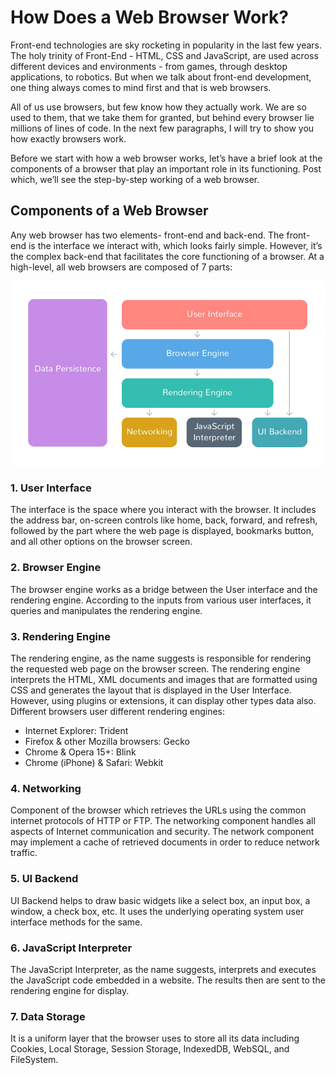 # How Does a Web Browser Work?

Front-end technologies are sky rocketing in popularity in the last few years. The holy trinity of Front-End - HTML, CSS and JavaScript, are used across different devices and environments - from games, through desktop applications, to robotics. But when we talk about front-end development, one thing always comes to mind first and that is web browsers.

All of us use browsers, but few know how they actually work. We are so used to them, that we take them for granted, but behind every browser lie millions of lines of code. In the next few paragraphs, I will try to show you how exactly browsers work.

Before we start with how a web browser works, let’s have a brief look at the components of a browser that play an important role in its functioning. Post which, we’ll see the step-by-step working of a web browser.

## Components of a Web Browser

Any web browser has two elements- front-end and back-end. The front-end is the interface we interact with, which looks fairly simple. However, it’s the complex back-end that facilitates the core functioning of a browser. At a high-level, all web browsers are composed of 7 parts:

![This is an image](https://github.com/pesto-students/p3-pratik-sumithalder/blob/week1/Week-1/assets/Browser-Working.png)

### 1. User Interface

The interface is the space where you interact with the browser. It includes the address bar, on-screen controls like home, back, forward, and refresh, followed by the part where the web page is displayed, bookmarks button, and all other options on the browser screen.

### 2. Browser Engine

The browser engine works as a bridge between the User interface and the rendering engine. According to the inputs from various user interfaces, it queries and manipulates the rendering engine.

### 3. Rendering Engine

The rendering engine, as the name suggests is responsible for rendering the requested web page on the browser screen. The rendering engine interprets the HTML, XML documents and images that are formatted using CSS and generates the layout that is displayed in the User Interface. However, using plugins or extensions, it can display other types data also. Different browsers user different rendering engines:
* Internet Explorer: Trident
* Firefox & other Mozilla browsers: Gecko
* Chrome & Opera 15+: Blink
* Chrome (iPhone) & Safari: Webkit

### 4. Networking

Component of the browser which retrieves the URLs using the common internet protocols of HTTP or FTP. The networking component handles all aspects of Internet communication and security. The network component may implement a cache of retrieved documents in order to reduce network traffic.

### 5. UI Backend

UI Backend helps to draw basic widgets like a select box, an input box, a window, a check box, etc. It uses the underlying operating system user interface methods for the same.

### 6. JavaScript Interpreter

The JavaScript Interpreter, as the name suggests, interprets and executes the JavaScript code embedded in a website. The results then are sent to the rendering engine for display.

### 7. Data Storage

It is a uniform layer that the browser uses to store all its data including Cookies, Local Storage, Session Storage, IndexedDB, WebSQL, and FileSystem.